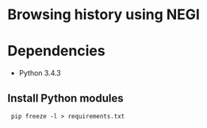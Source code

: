 # Browsing history using NEGI

# Dependencies
* Python 3.4.3


## Install Python modules
```
 pip freeze -l > requirements.txt
```
